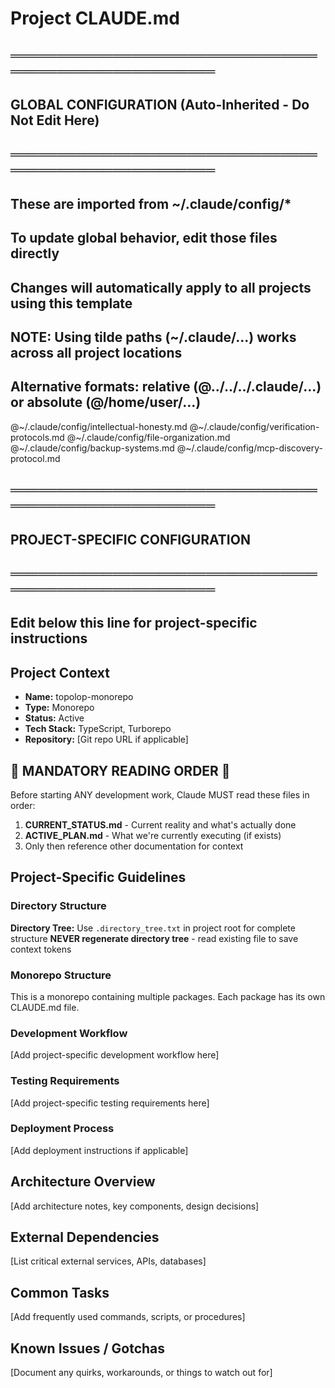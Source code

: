 # Project CLAUDE.md

## ═══════════════════════════════════════════════════════
## GLOBAL CONFIGURATION (Auto-Inherited - Do Not Edit Here)
## ═══════════════════════════════════════════════════════
## These are imported from ~/.claude/config/*
## To update global behavior, edit those files directly
## Changes will automatically apply to all projects using this template
##
## NOTE: Using tilde paths (~/.claude/...) works across all project locations
## Alternative formats: relative (@../../../.claude/...) or absolute (@/home/user/...)

@~/.claude/config/intellectual-honesty.md
@~/.claude/config/verification-protocols.md
@~/.claude/config/file-organization.md
@~/.claude/config/backup-systems.md
@~/.claude/config/mcp-discovery-protocol.md

## ═══════════════════════════════════════════════════════
## PROJECT-SPECIFIC CONFIGURATION
## ═══════════════════════════════════════════════════════
## Edit below this line for project-specific instructions

## Project Context
- **Name:** topolop-monorepo
- **Type:** Monorepo
- **Status:** Active
- **Tech Stack:** TypeScript, Turborepo
- **Repository:** [Git repo URL if applicable]

## 🚨 MANDATORY READING ORDER 🚨
Before starting ANY development work, Claude MUST read these files in order:

1. **CURRENT_STATUS.md** - Current reality and what's actually done
2. **ACTIVE_PLAN.md** - What we're currently executing (if exists)
3. Only then reference other documentation for context

## Project-Specific Guidelines

### Directory Structure
**Directory Tree:** Use `.directory_tree.txt` in project root for complete structure
**NEVER regenerate directory tree** - read existing file to save context tokens

### Monorepo Structure
This is a monorepo containing multiple packages. Each package has its own CLAUDE.md file.

### Development Workflow
[Add project-specific development workflow here]

### Testing Requirements
[Add project-specific testing requirements here]

### Deployment Process
[Add deployment instructions if applicable]

## Architecture Overview
[Add architecture notes, key components, design decisions]

## External Dependencies
[List critical external services, APIs, databases]

## Common Tasks
[Add frequently used commands, scripts, or procedures]

## Known Issues / Gotchas
[Document any quirks, workarounds, or things to watch out for]
